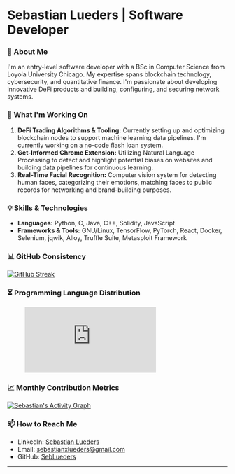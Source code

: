 # Sebastian Lueders | Software Developer

### 🚀 About Me

I'm an entry-level software developer with a BSc in Computer Science from Loyola University Chicago. My expertise spans blockchain technology, cybersecurity, and quantitative finance. I'm passionate about developing innovative DeFi products and building, configuring, and securing network systems.

### 🔭 What I'm Working On

1. **DeFi Trading Algorithms & Tooling:** Currently setting up and optimizing blockchain nodes to support machine learning data pipelines. I'm currently working on a no-code flash loan system.
2. **Get-Informed Chrome Extension:** Utilizing Natural Language Processing to detect and highlight potential biases on websites and building data pipelines for continuous learning.
3. **Real-Time Facial Recognition:** Computer vision system for detecting human faces, categorizing their emotions, matching faces to public records for networking and brand-building purposes.

### 💡 Skills & Technologies

- **Languages:** Python, C, Java, C++, Solidity, JavaScript
- **Frameworks & Tools:** GNU/Linux, TensorFlow, PyTorch, React, Docker, Selenium, jqwik, Alloy, Truffle Suite, Metasploit Framework

### 📊 GitHub Consistency

[![GitHub Streak](https://streak-stats.demolab.com?user=sebastianlueders&theme=dark&mode=weekly&hide_total_contributions=true)](https://git.io/streak-stats)


### ⏳ Programming Language Distribution

<figure><embed src="https://wakatime.com/share/@slueders/48795918-4b52-4f3c-9863-7fefd08475e7.svg"></embed></figure>


### 📈 Monthly Contribution Metrics

[![Sebastian's Activity Graph](https://github-readme-activity-graph.vercel.app/graph?username=sebastianlueders&bg_color=000000&color=FA8C01&title_color=FA8C01&line=FA8C01&days=30&hide_title=true)](https://github.com/ashutosh00710/github-readme-activity-graph)


### 📫 How to Reach Me

- LinkedIn: [Sebastian Lueders](https://www.linkedin.com/in/sebastian-lueders-6bb054139/)
- Email: [sebastianxlueders@gmail.com](mailto:sebastianxlueders@gmail.com)
- GitHub: [SebLueders](https://github.com/SebLueders)

---

